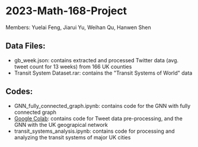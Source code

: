 # 2023-Math-168-Project
Members: Yuelai Feng, Jiarui Yu, Weihan Qu, Hanwen Shen

## Data Files:
* gb_week.json: contains extracted and processed Twitter data (avg. tweet count for 13 weeks) from 166 UK counties
* Transit System Dataset.rar: contains the "Transit Systems of World" data

## Codes:
* GNN_fully_connected_graph.ipynb: contains code for the GNN with fully connected graph
* [Google Colab](https://colab.research.google.com/drive/17EVGPqimIEX6eC5Zr_GgTLfllfJ83GAm?usp=sharing): contains code for Tweet data pre-processing, and the GNN with the UK geograpical network
* transit_systems_analysis.ipynb: contains code for processing and analyzing the transit systems of major UK cities
